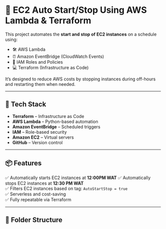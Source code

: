 # 🚀 EC2 Auto Start/Stop Using AWS Lambda & Terraform

This project automates the **start and stop of EC2 instances** on a schedule using:
- 🛠️ AWS Lambda
- ⏰ Amazon EventBridge (CloudWatch Events)
- 🔐 IAM Roles and Policies
- 💻 Terraform (Infrastructure as Code)

It’s designed to reduce AWS costs by stopping instances during off-hours and restarting them when needed.

---

## 🧰 Tech Stack

- **Terraform** – Infrastructure as Code
- **AWS Lambda** – Python-based automation
- **Amazon EventBridge** – Scheduled triggers
- **IAM** – Role-based security
- **Amazon EC2** – Virtual servers
- **GitHub** – Version control

---

## 📦 Features

✅ Automatically starts EC2 instances at **12:00PM WAT** 
✅ Automatically stops EC2 instances at **12:30 PM WAT**  
✅ Filters EC2 instances based on tag: `AutoStartStop = true`  
✅ Serverless and cost-saving  
✅ Fully repeatable via Terraform

---

## 📂 Folder Structure

